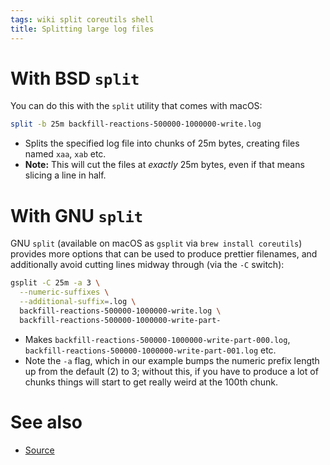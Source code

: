 ```yaml
---
tags: wiki split coreutils shell
title: Splitting large log files
---
```


# With BSD `split`

You can do this with the `split` utility that comes with macOS:

```bash
split -b 25m backfill-reactions-500000-1000000-write.log
```

-   Splits the specified log file into chunks of 25m bytes, creating files named `xaa`, `xab` etc.
-   **Note:** This will cut the files at _exactly_ 25m bytes, even if that means slicing a line in half.

# With GNU `split`

GNU `split` (available on macOS as `gsplit` via `brew install coreutils`) provides more options that can be used to produce prettier filenames, and additionally avoid cutting lines midway through (via the `-C` switch):

```bash
gsplit -C 25m -a 3 \
  --numeric-suffixes \
  --additional-suffix=.log \
  backfill-reactions-500000-1000000-write.log \
  backfill-reactions-500000-1000000-write-part-
```

-   Makes `backfill-reactions-500000-1000000-write-part-000.log`, `backfill-reactions-500000-1000000-write-part-001.log` etc.
-   Note the `-a` flag, which in our example bumps the numeric prefix length up from the default (2) to 3; without this, if you have to produce a lot of chunks things will start to get really weird at the 100th chunk.

# See also

-   [Source](https://stackoverflow.com/questions/2016894/how-can-i-split-a-large-text-file-into-smaller-files-with-an-equal-number-of-lin)
